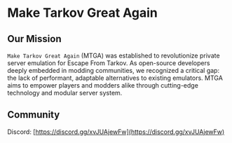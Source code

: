 # Make Tarkov Great Again

## Our Mission
`Make Tarkov Great Again` (MTGA) was established to revolutionize private server emulation for Escape From Tarkov. As open-source developers deeply embedded in modding communities, we recognized a critical gap: the lack of performant, adaptable alternatives to existing emulators. MTGA aims to empower players and modders alike through cutting-edge technology and modular server system.



## Community

Discord: [https://discord.gg/xvJUAjewFw](https://discord.gg/xvJUAjewFw)
